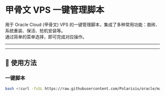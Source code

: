# 甲骨文 VPS 一键管理脚本

用于 Oracle Cloud (甲骨文) VPS 的一键管理脚本，集成了多种常用功能：救砖、系统重装、保活、抢机安装等。  
通过简单的菜单选择，即可完成对应操作。

---
---

## 🚀 使用方法

### 一键脚本
```bash
bash <(curl -fsSL https://raw.githubusercontent.com/Polarisiu/oracle/main/oracle.sh)
